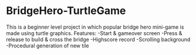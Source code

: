# BridgeHero-TurtleGame
This is a beginner level project in which popular
bridge hero mini-game is made using turtle graphics.
Features:
-Start & gameover screen 
-Press & release to build & cross the bridge
-Highscore record
-Scrolling background
-Procedural generation of new tile
